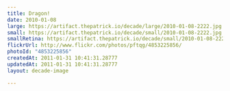 ```yaml
---
title: Dragon!
date: 2010-01-08
large: https://artifact.thepatrick.io/decade/large/2010-01-08-2222.jpg
small: https://artifact.thepatrick.io/decade/small/2010-01-08-2222.jpg
smallRetina: https://artifact.thepatrick.io/decade/small/2010-01-08-2222@2x.jpg
flickrUrl: http://www.flickr.com/photos/pftqg/4853225856/
photoId: "4853225856"
createdAt: 2011-01-31 10:41:31.28777
updatedAt: 2011-01-31 10:41:31.28777
layout: decade-image

---
```



